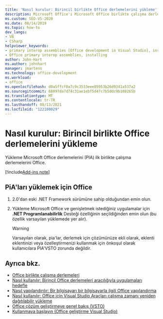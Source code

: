```yaml
---
title: 'Nasıl kurulur: Birincil birlikte Office derlemelerini yükleme'
description: Microsoft Office'i Microsoft Office birlikte çalışma derlemelerini (PIA) yükleme hakkında Office.
ms.custom: SEO-VS-2020
ms.date: 08/14/2019
ms.topic: how-to
dev_langs:
- VB
- CSharp
helpviewer_keywords:
- primary interop assemblies [Office development in Visual Studio], installing
- Office primary interop assemblies, installing
author: John-Hart
ms.author: johnhart
manager: jmartens
ms.technology: office-development
ms.workload:
- office
ms.openlocfilehash: d0a5ffcf0a7c9c3533eee85953b26d9341a537a2
ms.sourcegitcommit: 68897da7d74c31ae1ebf5d47c7b5ddc9b108265b
ms.translationtype: MT
ms.contentlocale: tr-TR
ms.lasthandoff: 08/13/2021
ms.locfileid: "122100029"
---
```

# <a name="how-to-install-office-primary-interop-assemblies"></a>Nasıl kurulur: Birincil birlikte Office derlemelerini yükleme
  Yükleme Microsoft Office derlemelerini (PIA) ilk birlikte çalışma derlemelerini Office.

[!include[Add-ins note](includes/addinsnote.md)]

## <a name="to-install-the-pias-when-you-install-office"></a>PiA'ları yüklemek için Office

1. 2.0'dan eski .NET Framework sürümüne sahip olduğundan emin olun.

2. Yükleme Microsoft Office ve genişletmek istediğiniz uygulamalar için **.NET Programlanabilirlik** Desteği özelliğinin seçildiğinden emin olun (bu özellik varsayılan yüklemede yer alır).

    > [!WARNING]
    > Varsayılan olarak, pia'lar, derlemek için çözümünüze ekli olarak, eklenti eklentinizi veya özelleştirmenizi kullanmak için önkoşul olarak kullanıcılara PIA'VSTO zorunda değildir.

## <a name="see-also"></a>Ayrıca bkz.
- [Office birlikte çalışma derlemeleri](../vsto/office-primary-interop-assemblies.md)
- [Nasıl kullanılır: Birincil Office derlemeleri aracılığıyla uygulamaları hedefle](../vsto/how-to-target-office-applications-through-primary-interop-assemblies.md)
- [Nasıl yapılandırılır: Bir bilgisayarı bir bilgisayarla ilgili Office yapılandırma](../vsto/how-to-configure-a-computer-to-develop-office-solutions.md)
- [Nasıl kullanılır: Office için Visual Studio Araçları çalışma zamanı yeniden dağıtılabilir yükleme](../vsto/how-to-install-the-visual-studio-tools-for-office-runtime-redistributable.md)
- [Office çözüm geliştirmeye genel bakış &#40;VSTO&#41;](../vsto/office-solutions-development-overview-vsto.md)
- [Kullanmaya başlayın &#40;Office geliştirme Visual Studio&#41;](../vsto/getting-started-office-development-in-visual-studio.md)
